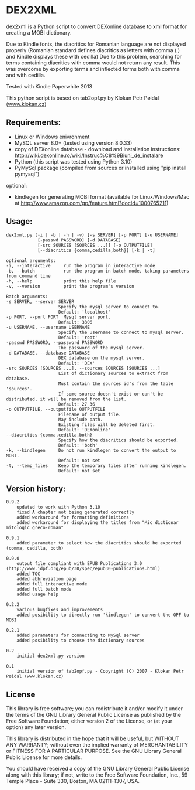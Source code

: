 DEX2XML
=======

dex2xml is a Python script to convert DEXonline database to xml format for creating a MOBI dictionary.

Due to Kindle fonts, the diacritics for Romanian language are not displayed properly
(Romanian standard defines diacritics as letters with comma (,) and Kindle displays these with cedilla)
Due to this problem, searching for terms containing diacritics with comma would not return any result.
This was overcome by exporting terms and inflected forms both with comma and with cedilla.

Tested with Kindle Paperwhite 2013

This python script is based on tab2opf.py by Klokan Petr Pøidal (www.klokan.cz)

Requirements:
-------------
* Linux or Windows enivronment
* MySQL server 8.0+ (tested using version 8.0.33)
* copy of DEXonline database - download and installation instructions: http://wiki.dexonline.ro/wiki/Instruc%C8%9Biuni_de_instalare
* Python (this script was tested using Python 3.10)
* PyMySql package (compiled from sources or installed using "pip install pymysql")

optional:
* kindlegen for generating MOBI format (available for Linux/Windows/Mac at http://www.amazon.com/gp/feature.html?docId=1000765211)

Usage:
------

    dex2xml.py (-i | -b | -h | -v) [-s SERVER] [-p PORT] [-u USERNAME]
                [-passwd PASSWORD] [-d DATABASE]
                [-src SOURCES [SOURCES ...]] [-o OUTPUTFILE]
                [--diacritics {comma,cedilla,both}] [-k | -t]

    optional arguments:
    -i, --interactive     run the program in interactive mode
    -b, --batch           run the program in batch mode, taking parameters from command line
    -h, --help            print this help file
    -v, --version         print the program's version

    Batch arguments:
    -s SERVER, --server SERVER
                        Specify the mysql server to connect to.
                        Default: 'localhost'
    -p PORT, --port PORT  Mysql server port.
                        Default: 3306
    -u USERNAME, --username USERNAME
                        Specify the username to connect to mysql server.
                        Default: 'root'
    -passwd PASSWORD, --password PASSWORD
                        The password of the mysql server.
    -d DATABASE, --database DATABASE
                        DEX database on the mysql server.
                        Default: 'DEX'
    -src SOURCES [SOURCES ...], --sources SOURCES [SOURCES ...]
                        List of dictionary sources to extract from database.
                        Must contain the sources id's from the table 'sources'.
                        If some source doesn't exist or can't be distributed, it will be removed from the list.
                        Default: 27 36
    -o OUTPUTFILE, --outputfile OUTPUTFILE
                        Filename of output file.
                        May include path.
                        Existing files will be deleted first.
                        Default: 'DEXonline'
    --diacritics {comma,cedilla,both}
                        Specify how the diacritics should be exported.
                        Default: 'both'
    -k, --kindlegen     Do not run kindlegen to convert the output to MOBI.
                        Default: not set
    -t, --temp_files    Keep the temporary files after running kindlegen.
                        Default: not set

Version history:
----------------
    0.9.2
        updated to work with Python 3.10
        fixed A chapter not being generated correctly
        added workaround for formatting definitions
        added workaround for displaying the titles from "Mic dictionar mitologic greco-roman"

    0.9.1
        added parameter to select how the diacritics should be exported (comma, cedilla, both)

    0.9.0
        output file compliant with EPUB Publications 3.0 (http://www.idpf.org/epub/30/spec/epub30-publications.html)
        added TOC
        added abbreviation page
        added full interactive mode
        added full batch mode
        added usage help

    0.2.2
        various bugfixes and improvements
        added posibility to directly run 'kindlegen' to convert the OPF to MOBI

    0.2.1
        added parameters for connecting to MySql server
        added posibility to choose the dictionary sources

    0.2
        initial dex2xml.py version

    0.1
        initial version of tab2opf.py - Copyright (C) 2007 - Klokan Petr Pøidal (www.klokan.cz)

License
-------
This library is free software; you can redistribute it and/or
modify it under the terms of the GNU Library General Public
License as published by the Free Software Foundation; either
version 2 of the License, or (at your option) any later version.

This library is distributed in the hope that it will be useful,
but WITHOUT ANY WARRANTY; without even the implied warranty of
MERCHANTABILITY or FITNESS FOR A PARTICULAR PURPOSE.  See the GNU
Library General Public License for more details.

You should have received a copy of the GNU Library General Public
License along with this library; if not, write to the
Free Software Foundation, Inc., 59 Temple Place - Suite 330,
Boston, MA 02111-1307, USA.


